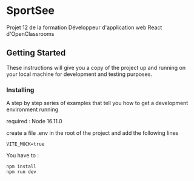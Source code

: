 # SportSee

Projet 12 de la formation Développeur d'application web React d'OpenClassrooms

## Getting Started

These instructions will give you a copy of the project up and running on
your local machine for development and testing purposes.

### Installing

A step by step series of examples that tell you how to get a development
environment running

required : Node 16.11.0

create a file .env in the root of the project and add the following lines

    VITE_MOCK=true

You have to : 

    npm install
    npm run dev

